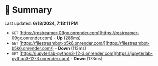 # 📖 Summary
Last updated: **6/18/2024, 7:18:11 PM**

- `GET` [https://restreamer-09gx.onrender.com](https://restreamer-09gx.onrender.com) - **Up** (286ms)
- `GET` [https://filestreambot-b5k6.onrender.com/](https://filestreambot-b5k6.onrender.com/) - **Down** (113ms)
- `GET` [https://jupyterlab-python3-12-3.onrender.com](https://jupyterlab-python3-12-3.onrender.com) - **Down** (173ms)
